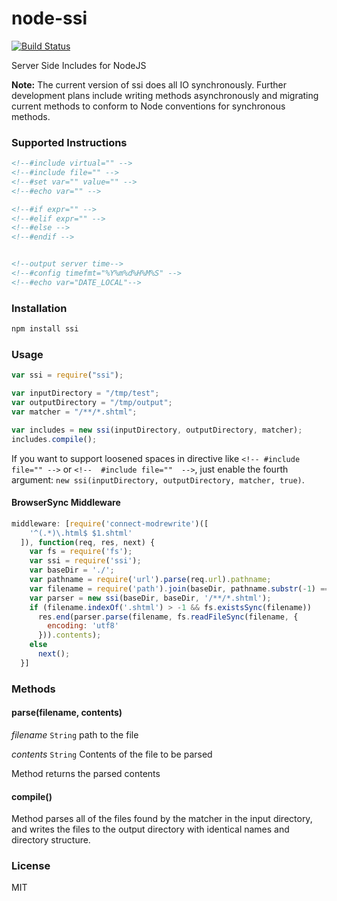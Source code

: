 node-ssi
========

[![Build Status](https://travis-ci.org/kidwm/node-ssi.png)](https://travis-ci.org/kidwm/node-ssi)

Server Side Includes for NodeJS

__Note:__ The current version of ssi does all IO synchronously. Further development plans include writing methods asynchronously and migrating current methods to conform to Node conventions for synchronous methods.

### Supported Instructions

```html
<!--#include virtual="" -->
<!--#include file="" -->
<!--#set var="" value="" -->
<!--#echo var="" -->

<!--#if expr="" -->
<!--#elif expr="" -->
<!--#else -->
<!--#endif -->


<!--output server time-->
<!--#config timefmt="%Y%m%d%H%M%S" -->
<!--#echo var="DATE_LOCAL"-->
```

### Installation

```bash
npm install ssi
```

### Usage

```javascript
var ssi = require("ssi");

var inputDirectory = "/tmp/test";
var outputDirectory = "/tmp/output";
var matcher = "/**/*.shtml";

var includes = new ssi(inputDirectory, outputDirectory, matcher);
includes.compile();
```

If you want to support loosened spaces in directive like `<!-- #include file="" -->` or `<!--  #include file=""  -->`, just enable the fourth argument: `new ssi(inputDirectory, outputDirectory, matcher, true)`.

#### BrowserSync Middleware

```js
middleware: [require('connect-modrewrite')([
    '^(.*)\.html$ $1.shtml'
  ]), function(req, res, next) {
    var fs = require('fs');
    var ssi = require('ssi');
    var baseDir = './';
    var pathname = require('url').parse(req.url).pathname;
    var filename = require('path').join(baseDir, pathname.substr(-1) === '/' ? pathname + 'index.shtml' : pathname);
    var parser = new ssi(baseDir, baseDir, '/**/*.shtml');
    if (filename.indexOf('.shtml') > -1 && fs.existsSync(filename))
      res.end(parser.parse(filename, fs.readFileSync(filename, {
        encoding: 'utf8'
      })).contents);
    else
      next();
  }]
```

### Methods

#### parse(filename, contents)
_filename_ `String` path to the file

_contents_ `String` Contents of the file to be parsed

Method returns the parsed contents

#### compile()

Method parses all of the files found by the matcher in the input directory, and writes the files to the output directory with identical names and directory structure.

### License

MIT
